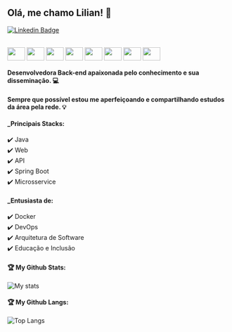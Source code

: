 ## Olá, me chamo Lilian! 👋

[![Linkedin Badge](https://img.shields.io/badge/-LinkedIn-blue?style=flat-square&logo=Linkedin&logoColor=white&link=https://www.linkedin.com/in/lilian-sousa/)](https://www.linkedin.com/in/lilian-sousa/)

<div style="display: inline_block"><br>
  <img align="center" height="30" width="40" src="https://cdn.jsdelivr.net/gh/devicons/devicon/icons/java/java-original.svg">
  <img align="center" height="30" width="40" src="https://cdn.jsdelivr.net/gh/devicons/devicon/icons/groovy/groovy-original.svg">
  <img align="center" height="30" width="40" src="https://cdn.jsdelivr.net/gh/devicons/devicon/icons/spring/spring-original.svg">
  <img align="center" height="30" width="40" src="https://cdn.jsdelivr.net/gh/devicons/devicon/icons/docker/docker-original-wordmark.svg">
  <img align="center" height="30" width="40" src="https://cdn.jsdelivr.net/gh/devicons/devicon/icons/codecov/codecov-plain.svg">
  <img align="center" height="30" width="40" src="https://cdn.jsdelivr.net/gh/devicons/devicon/icons/travis/travis-plain-wordmark.svg">
  <img align="center" height="30" width="40" src="https://cdn.jsdelivr.net/gh/devicons/devicon/icons/git/git-original.svg">
  <img align="center" height="30" width="40" src="https://cdn.jsdelivr.net/gh/devicons/devicon/icons/github/github-original.svg">
</div>

#### Desenvolvedora Back-end apaixonada pelo conhecimento e sua disseminação. 💻

#### Sempre que possível estou me aperfeiçoando e compartilhando estudos da área pela rede. 💡

#### _Principais Stacks:
✔️ Java   
✔️ Web  
✔️ API  
✔️ Spring Boot  
✔️ Microsservice  

#### _Entusiasta de:
✔️ Docker   
✔️ DevOps   
✔️ Arquitetura de Software  
✔️ Educação e Inclusão  


#### 🏆 My Github Stats:

![My stats](https://github-readme-stats.vercel.app/api?username=liliannss&show_icons=true&theme=merko)

#### 🏆 My Github Langs:
![Top Langs](https://github-readme-stats.vercel.app/api/top-langs/?username=liliannss&theme=merko)
